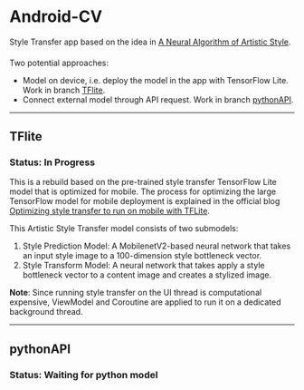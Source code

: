 # Android-CV

Style Transfer app based on the idea in [A Neural Algorithm of Artistic Style](https://arxiv.org/abs/1508.06576).
####

Two potential approaches:
* Model on device, i.e. deploy the model in the app with TensorFlow Lite. Work in branch [TFlite](https://github.com/math-geec/Android-CV/tree/TFlite).
* Connect external model through API request. Work in branch [pythonAPI](https://github.com/math-geec/Android-CV/tree/pythonAPI).

---

## TFlite

### Status: In Progress

This is a rebuild based on the pre-trained style transfer TensorFlow Lite model that is optimized for mobile. The process for optimizing the large TensorFlow model for mobile deployment is explained in the official blog [Optimizing style transfer to run on mobile with TFLite](https://blog.tensorflow.org/2020/04/optimizing-style-transfer-to-run-on-mobile-with-tflite.html).


This Artistic Style Transfer model consists of two submodels:

1. Style Prediction Model: A MobilenetV2-based neural network that takes an input style image to a 100-dimension style bottleneck vector.
2. Style Transform Model: A neural network that takes apply a style bottleneck vector to a content image and creates a stylized image.

**Note**: Since running style transfer on the UI thread is computational expensive, ViewModel and Coroutine are applied to run it on a dedicated background thread.

---

## pythonAPI

### Status: Waiting for python model